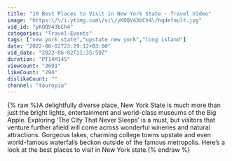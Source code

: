```yaml
---
title: "10 Best Places to Visit in New York State - Travel Video"
image: "https:\/\/i.ytimg.com\/vi\/yKOQV43bCh4\/hqdefault.jpg"
vid_id: "yKOQV43bCh4"
categories: "Travel-Events"
tags: ["new york state","upstate new york","long island"]
date: "2022-06-02T23:29:12+03:00"
vid_date: "2022-06-02T11:35:59Z"
duration: "PT14M14S"
viewcount: "3691"
likeCount: "294"
dislikeCount: ""
channel: "touropia"
---
```

{% raw %}A delightfully diverse place, New York State is much more than just the bright lights, entertainment and world-class museums of the Big Apple. Exploring ‘The City That Never Sleeps’ is a must, but visitors that venture further afield will come across wonderful wineries and natural attractions. Gorgeous lakes, charming college towns upstate and even world-famous waterfalls beckon outside of the famous metropolis. Here’s a look at the best places to visit in New York state.{% endraw %}
